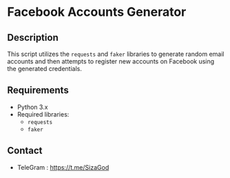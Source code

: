 # Facebook Accounts Generator

## Description
This script utilizes the `requests` and `faker` libraries to generate random email accounts and then attempts to register new accounts on Facebook using the generated credentials.

## Requirements
- Python 3.x 
- Required libraries:
  - `requests`
  - `faker`
## Contact
- TeleGram : https://t.me/SizaGod

